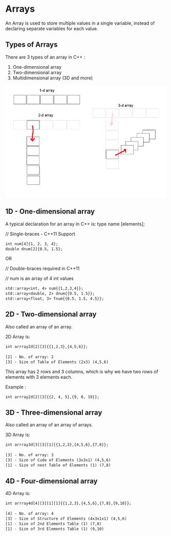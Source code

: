# Arrays

An Array is used to store multiple values in a single variable, instead of declaring separate variables for each value.

## Types of Arrays

There are 3 types of an array in C++ :

 1. One-dimensional array
 2. Two-dimensional array
 3. Multidimensional array (3D and more)

![](3D.png)

## 1D - One-dimensional array

A typical declaration for an array in C++ is:
type name [elements];

// Single-braces - C++11 Support

    int num[4]{1, 2, 3, 4};
    double dnum[2]{0.5, 1.5};

OR

// Double-braces required in C++11

// num is an array of 4 int values

    std::array<int, 4> num{{1,2,3,4}};
    std::array<double, 2> dnum{{0.5, 1.5}};
    std::array<float, 3> fnum{{0.5, 1.5, 4.5}};

## 2D - Two-dimensional array

Also called an array of an array.

2D Array is:

    int arrray2d[2][3]{{1,2,3},{4,5,6}};

    [2] - No. of array: 2
    [3] - Size of Table of Elements (2x3) (4,5,6)

This array has 2 rows and 3 columns, which is why we have two rows of elements with 3 elements each.


Example :

    int arrray2d[2][3]{{2, 4, 5},{9, 0, 19}};

## 3D - Three-dimensional array

Also called an array of an array of arrays.

3D Array is:

    int arrray3d[3][3][1]{{1,2,3},{4,5,6},{7,8}};

    [3] - No. of array: 3
    [3] - Size of Cude of Elements (3x3x1) (4,5,6)
    [1] - Size of next Table of Elements (1) (7,8)




## 4D - Four-dimensional array

4D Array is:

    int arrray4d[4][3][1][1]{{1,2,3},{4,5,6},{7,8},{9,10}};

    [4] - No. of array: 4
    [3] - Size of Structure of Elements (4x3x1x1) (4,5,6)
    [1] - Size of 2nd Elements Table (1) (7,8)
    [1] - Size of 3rd Elements Table (1) (9,10)